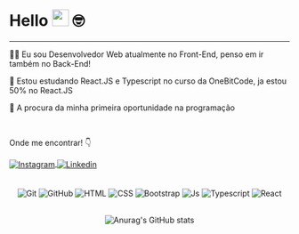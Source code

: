 

# Hello <img src="https://media.giphy.com/media/hvRJCLFzcasrR4ia7z/giphy.gif" width="30"> 🤓
<hr>


🙍‍♂️ Eu sou Desenvolvedor Web atualmente no Front-End, penso em ir também no Back-End!


🤘 Estou estudando React.JS e Typescript no curso da OneBitCode, ja estou 50% no React.JS


🙌 A procura da minha primeira oportunidade na programação


<br/>

Onde me encontrar! 👇

<div>
<a href="https://www.instagram.com/joaopaulobr_ofc/" target="_blank">
 <img align="center" src="https://img.shields.io/badge/Instagram-E4405F?style=for-the-badge&logo=instagram&logoColor=white" alt="Instagram"/>
</a>

<a href="https://www.linkedin.com/in/jo%C3%A3o-paulo-de-souza-pinto-424b0825a/" target="_blank">
 <img align="center" src="https://img.shields.io/badge/LinkedIn-0077B5?style=for-the-badge&logo=linkedin&logoColor=white" alt="Linkedin"/>
</a>

</div>
<br>


<div align="center"><br>
  
  <img align="center" alt="Git" src="https://img.shields.io/badge/GIT-E44C30?style=for-the-badge&logo=git&logoColor=white">
  <img align="center" alt="GitHub" src="https://img.shields.io/badge/GitHub-100000?style=for-the-badge&logo=github&logoColor=white">
  <img align="center" alt="HTML" src="https://img.shields.io/badge/HTML5-E34F26?style=for-the-badge&logo=html5&logoColor=white">
  <img align="center" alt="CSS" src="https://img.shields.io/badge/CSS3-1572B6?style=for-the-badge&logo=css3&logoColor=white">
  <img align="center" alt="Bootstrap" src="https://img.shields.io/badge/Bootstrap-563D7C?style=for-the-badge&logo=bootstrap&logoColor=white">
  <img align="center" alt="Js" src="https://img.shields.io/badge/JavaScript-323330?style=for-the-badge&logo=javascript&logoColor=F7DF1E">
  <img align="center" alt="Typescript" src="https://img.shields.io/badge/TypeScript-007ACC?style=for-the-badge&logo=typescript&logoColor=white">
  <img align="center" alt="React" src="https://img.shields.io/badge/React-20232A?style=for-the-badge&logo=react&logoColor=61DAFB"
   </div>
  <br/>
  <br>
  
  ![Anurag's GitHub stats](https://github-readme-stats.vercel.app/api?username=Code-Joao-paulo&show_icons=true)
